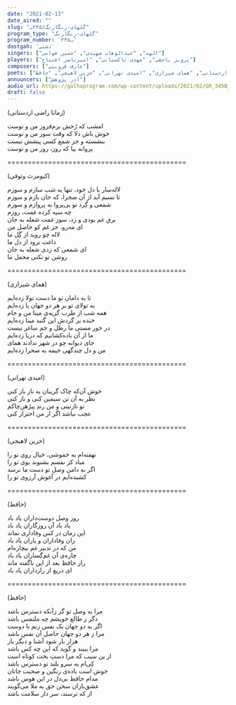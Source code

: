 ```yaml
---
date: "2021-02-13"
date_aired: ""
slug: "گلهای-رنگارنگ/۳۴۵ب"
program_type: "گلهای-رنگارنگ"
program_number: '۳۴۵ب'
dastgah: 'دشتی'
singers: ["الهه", "عبدالوهاب شهیدی", "حسین قوامی"]
players: ["پرویز یاحقی", "مهدی تاکستانی", "امیرناصر افتتاح"]
composers: ["عارف قزوینی"]
poets: ["کیومرث وثوقی", "زمانا راضی اردستانی", "همای شیرازی", "امیدی تهرانی", "حزین لاهیجی", "حافظ"]
announcers: ["آذر پژوهش"] 
audio_url: https://golhaprogram.com/wp-content/uploads/2021/02/GR_345B_Elaheh_Shahidi_Ghavami.mp3
draft: false
---
```


(زمانا راضی اردستانی)  

امشب که رُخش بزم‌فروز من و توست  
خوش باش دلا که وقت سوز من و توست  
بنشسته و جز شمع کسی پیشش نیست  
پروانه بیا که روز، روز من و توست  

============================================  

(کیومرث وثوقی)  

لاله‌سار با دل خود، تنها به شب سازم و سوزم  
تا نسیم آید از آن صحرا، که جان بازم و سوزم  
شمعی و گِرد تو بی‌پروا به پروازم و سوزم  
چه سیه کرده غمت، روزم  
برق غم بودی و زد، سوز غمت شعله به جان  
ای مه‌رو، جز غم کو حاصل من  
لاله چو روید از گِل ما  
داغت نرود از دل ما  
ای شمعی که زدی شعله به جان  
روشن تو نكنی محفل ما  

============================================  

(همای شیرازی)  

تا به دامان تو ما دست تولا زده‌ایم  
به تولای تو بر هر دو جهان پا زده‌ایم  
همه شب از طرب گریه‌ی مینا من و جام  
خنده بر گردش این گنبد مینا زده‌ایم  
در خور مستی ما رطل و خم ساغر نیست  
ما از آن باده‌کشانیم که دریا زده‌ایم  
جای دیوانه چو در شهر ندادند همای  
من و دل چندگهی خیمه به صحرا زده‌ایم  

============================================  

(امیدی تهرانی)  

خوش آن‌که چاک گریبان به ناز باز کنی  
نظر به آن تن سیمین کنی و ناز کنی  
تو نازنینی و من رندِ پیرُهن‌چاکم  
عجب نباشد اگر از من احتراز کنی  

============================================  

(حزین لاهیجی)  

نهفته‌ام به خموشی، خیال روی تو را  
مباد کز نفسم بشنوند بوی تو را  
اگر به دامن وصل تو دست ما نرسد  
کشیده‌ایم در آغوش آرزوی تو را  

============================================  

(حافظ)  

روز وصل دوست‌داران یاد باد  
یاد باد آن روزگاران یاد باد  
این زمان در کس وفاداری نماند  
زان وفاداران و یاران یاد باد  
من که در تدبیر غم بیچاره‌ام  
چاره‌ی آن غم‌گساران یاد باد  
راز حافظ بعد از این ناگفته ماند  
ای دریغ از رازداران یاد باد  

============================================  

(حافظ)  

مرا به وصل تو گر زآنکه دسترس باشد  
دگر ز طالع خویشم چه ملتمس باشد  
اگر به دو جهان یک نفس زنم با دوست  
مرا ز هر دو جهان حاصل آن نفس باشد  
هزار بار شود آشنا و دیگر بار  
مرا ببیند و گوید که این چه کس باشد  
از ین سبب که مرا دستِ بخت کوتاه است  
کِی‌ام به سرو بلند تو دسترس باشد  
خوش است باده‌ی رنگین و صحبت جانان  
مدام حافظ بی‌دل در این هوس باشد  
عشق‌بازان سخن حق به ملا می‌گویند  
از که ترسند، سر دار سلامت باشد  

